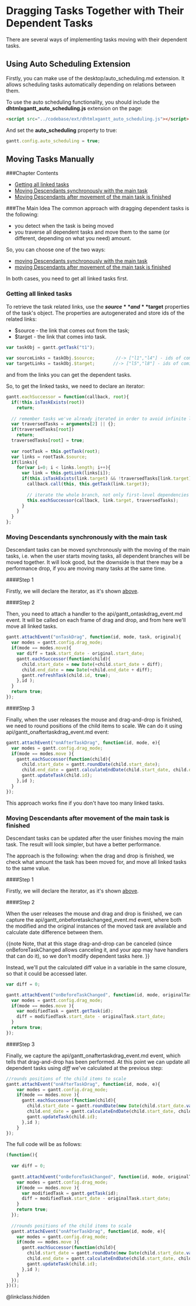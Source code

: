 Dragging Tasks Together with Their Dependent Tasks
===========================

There are several ways of implementing tasks moving with their dependent tasks.

Using Auto Scheduling Extension
------------------------

Firstly, you can make use of the desktop/auto_scheduling.md extension.
It allows scheduling tasks automatically depending on relations between them.

To use the auto scheduling functionality, you should include the **dhtmlxgantt_auto_scheduling.js** extension on the page:

~~~html
<script src="../codebase/ext/dhtmlxgantt_auto_scheduling.js"></script>
~~~

And set the **auto_scheduling** property to true:

~~~js
gantt.config.auto_scheduling = true;
~~~

Moving Tasks Manually
-----------------------

###Chapter Contents

- [Getting all linked tasks](#linked_tasks)
- [Moving Descendants synchronously with the main task](#sync)
- [Moving Descendants after movement of the main task is finished](#after)


###The Main Idea
The common approach with dragging dependent tasks is the following:

- you detect when the task is being moved
- you traverse all dependent tasks and move them to the same (or different, depending on what you need) amount.

So, you can choose one of the two ways:

- [moving Descendants synchronously with the main task](#sync)
- [moving Descendants after movement of the main task is finished](#after)

In both cases, you need to get all linked tasks first.


<h3 id="linked_tasks">Getting all linked tasks</h3>

To retrieve the task related links, use the **$source** and **$target** properties of the task's object.
The properties are autogenerated and store ids of the related links:

- $source - the link that comes out from the task;
- $target - the link that comes into task.

~~~js
var taskObj = gantt.getTask("t1");
 
var sourceLinks = taskObj.$source;        //-> ["l1","l4"] - ids of coming-out links  
var targetLinks = taskObj.$target;       //-> ["l5","l8"] - ids of coming-into links
~~~

and from the links you can get the dependent tasks.

So, to get the linked tasks, we need to declare an iterator:

~~~js
gantt.eachSuccessor = function(callback, root){
  if(!this.isTaskExists(root))
    return;
  
  // remember tasks we've already iterated in order to avoid infinite loops
  var traversedTasks = arguments[2] || {};
  if(traversedTasks[root])
    return;
  traversedTasks[root] = true;
  
  var rootTask = this.getTask(root);
  var links = rootTask.$source;
  if(links){
    for(var i=0; i < links.length; i++){
      var link = this.getLink(links[i]);
      if(this.isTaskExists(link.target) && !traversedTasks[link.target]){
        callback.call(this, this.getTask(link.target));
        
        // iterate the whole branch, not only first-level dependencies
        this.eachSuccessor(callback, link.target, traversedTasks);
      }
    }
  }
};
~~~


<h3 id="sync">Moving Descendants synchronously with the main task</h3>


Descendant tasks can be moved synchronously with the moving of the main tasks, i.e. when the user starts moving tasks, all dependent branches will be moved together. 
It will look good, but the downside is that there may be a performance drop, if you are moving many tasks at the same time.


####Step 1

Firstly, we will declare the iterator, as it's shown [above](#linked_tasks).


####Step 2

Then, you need to attach a handler to the api/gantt_ontaskdrag_event.md event. It will be called on each frame of drag and drop, and from here we'll move all linked tasks.

~~~js
gantt.attachEvent("onTaskDrag", function(id, mode, task, original){
  var modes = gantt.config.drag_mode;
  if(mode == modes.move){
    var diff = task.start_date - original.start_date;
    gantt.eachSuccessor(function(child){
      child.start_date = new Date(+child.start_date + diff);
      child.end_date = new Date(+child.end_date + diff);
      gantt.refreshTask(child.id, true);
    },id );
  }
  return true;
});
~~~

####Step 3

Finally, when the user releases the mouse and drag-and-drop is finished, we need to round positions of the child items to scale. We can do it using api/gantt_onaftertaskdrag_event.md event:

~~~js
gantt.attachEvent("onAfterTaskDrag", function(id, mode, e){
  var modes = gantt.config.drag_mode;
  if(mode == modes.move ){
    gantt.eachSuccessor(function(child){
      child.start_date = gantt.roundDate(child.start_date);
      child.end_date = gantt.calculateEndDate(child.start_date, child.duration);
      gantt.updateTask(child.id);
    },id );
  }
});
~~~

This approach works fine if you don't have too many linked tasks.


<h3 id="after">Moving Descendants after movement of the main task is finished</h3>

Descendant tasks can be updated after the user finishes moving the main task. The result will look simpler, but have a better performance.

The approach is the following: when the drag and drop is finished, we check what amount the task has been moved for, and move all linked tasks to the same value.

####Step 1

Firstly, we will declare the iterator, as it's shown [above](#linked_tasks).

####Step 2

When the user releases the mouse and drag and drop is finished, we can capture the api/gantt_onbeforetaskchanged_event.md event,
where both the modified and the original instances of the moved task are available and calculate date difference between them.

{{note
Note, that at this stage drag-and-drop can be canceled (since onBeforeTaskChanged allows canceling it, and your app may have handlers that can do it),
so we don't modify dependent tasks here.
}}

Instead, we'll put the calculated diff value in a variable in the same closure, so that it could be accessed later.

~~~js
var diff = 0;

gantt.attachEvent("onBeforeTaskChanged", function(id, mode, originalTask){
  var modes = gantt.config.drag_mode;
  if(mode == modes.move ){
    var modifiedTask = gantt.getTask(id);
    diff = modifiedTask.start_date - originalTask.start_date;
  }
  return true;
});
~~~

####Step 3

Finally, we capture the api/gantt_onaftertaskdrag_event.md event, which tells that drag-and-drop has been performed. 
At this point we can update all dependent tasks using *diff* we've calculated at the previous step:

~~~js
//rounds positions of the child items to scale
gantt.attachEvent("onAfterTaskDrag", function(id, mode, e){
    var modes = gantt.config.drag_mode;
    if(mode == modes.move ){
      gantt.eachSuccessor(function(child){
        child.start_date = gantt.roundDate(new Date(child.start_date.valueOf() + diff));
        child.end_date = gantt.calculateEndDate(child.start_date, child.duration);
        gantt.updateTask(child.id);
      },id );
    }
});
~~~

The full code will be as follows:

~~~js
(function(){
  
  var diff = 0;
  
  gantt.attachEvent("onBeforeTaskChanged", function(id, mode, originalTask){
    var modes = gantt.config.drag_mode;
    if(mode == modes.move ){
      var modifiedTask = gantt.getTask(id);
      diff = modifiedTask.start_date - originalTask.start_date;
    }
    return true;
  });
  
  //rounds positions of the child items to scale
  gantt.attachEvent("onAfterTaskDrag", function(id, mode, e){
    var modes = gantt.config.drag_mode;
    if(mode == modes.move ){
      gantt.eachSuccessor(function(child){
        child.start_date = gantt.roundDate(new Date(child.start_date.valueOf() + diff));
        child.end_date = gantt.calculateEndDate(child.start_date, child.duration);
        gantt.updateTask(child.id);
      },id );
    }
  });
})();
~~~

@linkclass:hidden